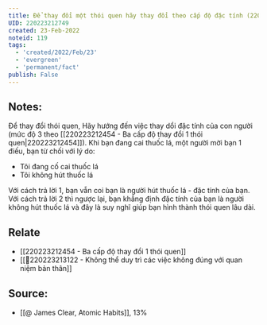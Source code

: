 ```yaml
---
title: Để thay đổi một thói quen hãy thay đổi theo cấp độ đặc tính (220223212454)
UID: 220223212749
created: 23-Feb-2022
noteid: 119
tags:
  - 'created/2022/Feb/23'
  - 'evergreen'
  - 'permanent/fact'
publish: False
---
```

## Notes:
Để thay đổi thói quen, Hãy hướng đến việc thay dổi đặc tính của con người (mức độ 3 theo [[220223212454 - Ba cấp độ thay đổi 1 thói quen|220223212454]]). Khi bạn đang cai thuốc lá, một người mời bạn 1 điếu, bạn từ chối với lý do:

- Tôi đang cố cai thuốc lá
- Tôi không hút thuốc lá

Với cách trả lời 1, bạn vẫn coi bạn là người hút thuốc lá - đặc tính của bạn.
Với cách trả lời 2 thì ngược lại, bạn khẳng định đặc tính của bạn là người không hút thuốc lá và đây là suy nghĩ giúp bạn hình thành thói quen lâu dài.

## Relate
- [[220223212454 - Ba cấp độ thay đổi 1 thói quen]]
- [[💬220223213122 - Không thể duy trì các việc không đúng với quan niệm bản thân]]

## Source:
- [[@ James Clear, Atomic Habits]], 13%




